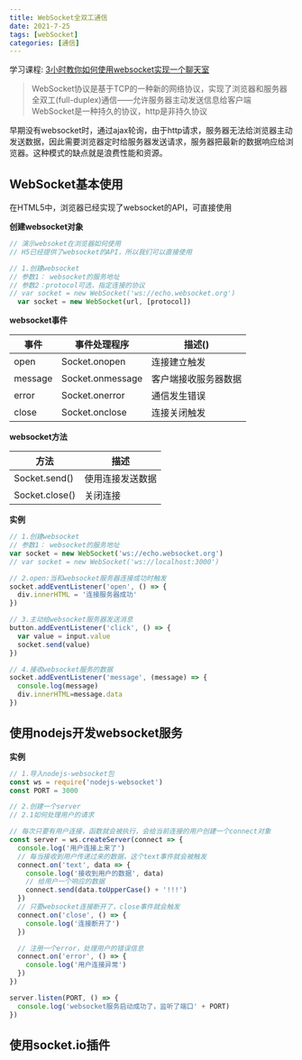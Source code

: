 ```yaml
---
title: WebSocket全双工通信
date: 2021-7-25
tags: [webSocket]
categories: [通信]
---
```


学习课程: [3小时教你如何使用websocket实现一个聊天室](https://www.bilibili.com/video/BV1yi4y1t7yD)
> WebSocket协议是基于TCP的一种新的网络协议，实现了浏览器和服务器全双工(full-duplex)通信——允许服务器主动发送信息给客户端
> WebSocket是一种持久的协议，http是非持久协议

早期没有websocket时，通过ajax轮询，由于http请求，服务器无法给浏览器主动发送数据，因此需要浏览器定时给服务器发送请求，服务器把最新的数据响应给浏览器。这种模式的缺点就是浪费性能和资源。



## WebSocket基本使用
在HTML5中，浏览器已经实现了websocket的API，可直接使用

**创建websocket对象**

  ```js
// 演示websoket在浏览器如何使用
// H5已经提供了websocket的API，所以我们可以直接使用

// 1.创建websocket
// 参数1： websocket的服务地址
// 参数2：protocol可选，指定连接的协议
// var socket = new WebSocket('ws://echo.websocket.org')
    var socket = new WebSocket(url, [protocol])
  ```

**websocket事件**

| 事件    | 事件处理程序     | 描述()               |
| ------- | ---------------- | -------------------- |
| open    | Socket.onopen    | 连接建立触发         |
| message | Socket.onmessage | 客户端接收服务器数据 |
| error   | Socket.onerror   | 通信发生错误         |
| close   | Socket.onclose   | 连接关闭触发         |

**websocket方法**

| 方法           | 描述             |
| -------------- | ---------------- |
| Socket.send()  | 使用连接发送数据 |
| Socket.close() | 关闭连接         |
<!-- more -->

**实例**
```js
// 1.创建websocket
// 参数1： websocket的服务地址
var socket = new WebSocket('ws://echo.websocket.org')
// var socket = new WebSocket('ws://localhost:3000')

// 2.open:当和websocket服务器连接成功时触发
socket.addEventListener('open', () => {
  div.innerHTML = '连接服务器成功'
})

// 3.主动给websocket服务器发送消息
button.addEventListener('click', () => {
  var value = input.value
  socket.send(value)
})

// 4.接收websocket服务的数据
socket.addEventListener('message', (message) => {
  console.log(message)
  div.innerHTML=message.data
})
```

## 使用nodejs开发websocket服务

**实例**

```js
// 1.导入nodejs-websocket包
const ws = require('nodejs-websocket')
const PORT = 3000

// 2.创建一个server
// 2.1如何处理用户的请求

// 每次只要有用户连接，函数就会被执行，会给当前连接的用户创建一个connect对象
const server = ws.createServer(connect => {
  console.log('用户连接上来了')
  // 每当接收到用户传递过来的数据，这个text事件就会被触发
  connect.on('text', data => {
    console.log('接收到用户的数据', data)
    // 给用户一个响应的数据
    connect.send(data.toUpperCase() + '!!!')
  })
  // 只要websocket连接断开了，close事件就会触发
  connect.on('close', () => {
    console.log('连接断开了')
  })

  // 注册一个error，处理用户的错误信息
  connect.on('error', () => {
    console.log('用户连接异常')
  })
})

server.listen(PORT, () => {
  console.log('websocket服务启动成功了，监听了端口' + PORT)
})
```

## 使用socket.io插件

